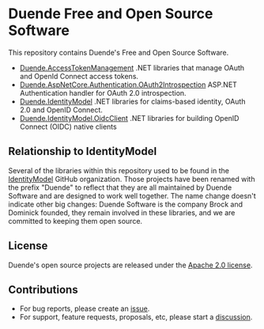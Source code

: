 # Duende Free and Open Source Software
This repository contains Duende's Free and Open Source Software.

- [Duende.AccessTokenManagement](/access-token-management/) .NET libraries that
  manage OAuth and OpenId Connect access tokens.
- [Duende.AspNetCore.Authentication.OAuth2Introspection](/introspection) ASP.NET Authentication
  handler for OAuth 2.0 introspection.
- [Duende.IdentityModel](/identity-model/) .NET libraries for claims-based
  identity, OAuth 2.0 and OpenID Connect.
- [Duende.IdentityModel.OidcClient](/identity-model-oidc-client/) .NET libraries
  for building OpenID Connect (OIDC) native clients

## Relationship to IdentityModel
Several of the libraries within this repository used to be found in the
[IdentityModel](https://github.com/IdentityModel/IdentityModel) GitHub organization. Those
projects have been renamed with the prefix "Duende" to reflect that they are all
maintained by Duende Software and are designed to work well together. The name change
doesn't indicate other big changes: Duende Software is the company Brock and Dominick
founded, they remain involved in these libraries, and we are committed to keeping them
open source.

## License
Duende's open source  projects are released under the [Apache 2.0 license](/LICENSE).

## Contributions
- For bug reports, please create an [issue](https://github.com/DuendeSoftware/foss/issues).
- For support, feature requests, proposals, etc, please start a [discussion](https://github.com/orgs/DuendeSoftware/discussions).
